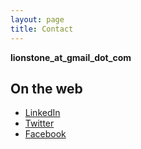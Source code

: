 ```yaml
---
layout: page
title: Contact
---
```


<strong>lionstone_at_gmail_dot_com</strong>

## On the web

- [LinkedIn](https://www.linkedin.com/in/laraloewenstein)
- [Twitter](https://twitter.com/LaraAtLarge)
- [Facebook](https://www.facebook.com/lara.loewenstein)
